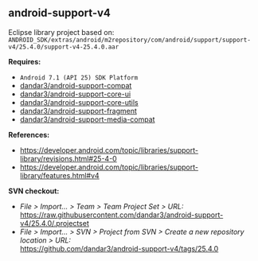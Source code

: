 ## android-support-v4

Eclipse library project based on:<br/>
`ANDROID_SDK/extras/android/m2repository/com/android/support/support-v4/25.4.0/support-v4-25.4.0.aar`

**Requires:**
- `Android 7.1 (API 25) SDK Platform`
- [dandar3/android-support-compat](https://github.com/dandar3/android-support-compat/tree/25.4.0)
- [dandar3/android-support-core-ui](https://github.com/dandar3/android-support-core-ui/tree/25.4.0)
- [dandar3/android-support-core-utils](https://github.com/dandar3/android-support-core-utils/tree/25.4.0)
- [dandar3/android-support-fragment](https://github.com/dandar3/android-support-fragment/tree/25.4.0)
- [dandar3/android-support-media-compat](https://github.com/dandar3/android-support-media-compat/tree/25.4.0)

**References:**
- https://developer.android.com/topic/libraries/support-library/revisions.html#25-4-0
- https://developer.android.com/topic/libraries/support-library/features.html#v4

**SVN checkout:**
- _File > Import... > Team > Team Project Set > URL:_<br/>
  https://raw.githubusercontent.com/dandar3/android-support-v4/25.4.0/.projectset
- _File > Import... > SVN > Project from SVN > Create a new repository location > URL:_<br/> 
  https://github.com/dandar3/android-support-v4/tags/25.4.0